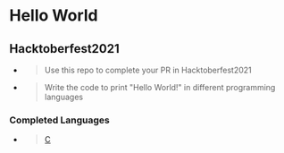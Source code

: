 # Hello World 
## Hacktoberfest2021

- > Use this repo to complete your PR in Hacktoberfest2021 
- > Write the code to print "Hello World!" in different programming languages
### Completed Languages
- > [C](https://github.com/afashani/Hello-World-Hacktoberfest2021-/blob/main/helloworld.c)
